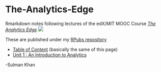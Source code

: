 # The-Analytics-Edge

Rmarkdown notes following lectures of the edX/MIT MOOC Course 
[_The Analytics Edge_](https://www.edx.org/course/analytics-edge-mitx-15-071x-0)
![](figures/Content/edx_logo_40pct.png)

These are published under my [RPubs repository](http://rpubs.com/SulmanKhan)

* [Table of Content](http://rpubs.com/PedroSan/TAEuX_ToC) (basically the same of this page)
* [Unit 1 : An Introduction to Analytics](http://rpubs.com/SulmanKhan/432513)




-Sulman Khan

